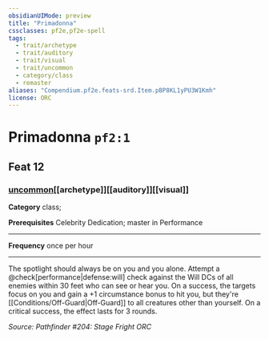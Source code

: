 ```yaml
---
obsidianUIMode: preview
title: "Primadonna"
cssclasses: pf2e,pf2e-spell
tags:
  - trait/archetype
  - trait/auditory
  - trait/visual
  - trait/uncommon
  - category/class
  - remaster
aliases: "Compendium.pf2e.feats-srd.Item.pBP8KL1yPU3W1Kmh"
license: ORC
---
```

# Primadonna `pf2:1`
## Feat 12
### [uncommon](uncommon "Uncommon Rarity Trait")[[archetype]][[auditory]][[visual]]

**Category** class; 



**Prerequisites** Celebrity Dedication; master in Performance
* * *
**Frequency** once per hour

* * *

The spotlight should always be on you and you alone. Attempt a @check\[performance|defense:will\] check against the Will DCs of all enemies within 30 feet who can see or hear you. On a success, the targets focus on you and gain a +1 circumstance bonus to hit you, but they're [[Conditions/Off-Guard|Off-Guard]] to all creatures other than yourself. On a critical success, the effect lasts for 3 rounds.

*Source: Pathfinder #204: Stage Fright*
*ORC*